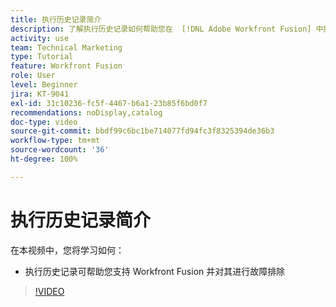 ```yaml
---
title: 执行历史记录简介
description: 了解执行历史记录如何帮助您在  [!DNL Adobe Workfront Fusion] 中提供支持并进行故障排除。
activity: use
team: Technical Marketing
type: Tutorial
feature: Workfront Fusion
role: User
level: Beginner
jira: KT-9041
exl-id: 31c10236-fc5f-4467-b6a1-23b85f6bd0f7
recommendations: noDisplay,catalog
doc-type: video
source-git-commit: bbdf99c6bc1be714077fd94fc3f8325394de36b3
workflow-type: tm+mt
source-wordcount: '36'
ht-degree: 100%

---
```


# 执行历史记录简介

在本视频中，您将学习如何：

* 执行历史记录可帮助您支持 Workfront Fusion 并对其进行故障排除

>[!VIDEO](https://video.tv.adobe.com/v/335282/?quality=12&learn=on&enablevpops=1)
